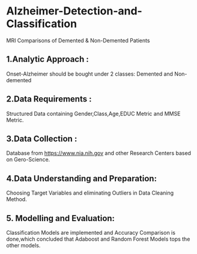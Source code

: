 # Alzheimer-Detection-and-Classification
MRI Comparisons of Demented &amp; Non-Demented Patients

## 1.Analytic Approach :

Onset-Alzheimer should be bought under 2 classes: Demented and Non-demented

## 2.Data Requirements :

Structured Data containing Gender,Class,Age,EDUC Metric and MMSE Metric.

## 3.Data Collection :

Database from https://www.nia.nih.gov and other Research Centers based on Gero-Science.

## 4.Data Understanding and Preparation:

Choosing Target Variables and eliminating Outliers in Data Cleaning Method.

## 5. Modelling and Evaluation:

Classification Models are implemented and Accuracy Comparison is done,which concluded that Adaboost and Random Forest Models tops the other models.
